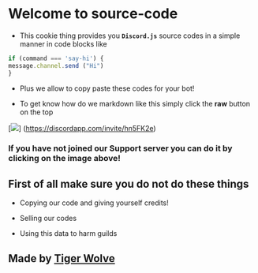 Welcome to source-code
====================

- This cookie thing provides you **`Discord.js`** source codes in a simple manner in code blocks like 

```js 
if (command === 'say-hi') {
message.channel.send ("Hi")
}
```

- Plus we allow to copy paste these codes for your bot!

- To get know how do we markdown like this simply click the **raw** button on the top

[![](https://cdn.discordapp.com/attachments/448756811533910016/499420830581784587/a_006269e9581f6f913fc48174ecb0c0d6.gif)]
(https://discordapp.com/invite/hn5FK2e)

### If you have not joined our Support server you can do it by clicking on the image above!

First of all make sure you do not do these things
-------------------------------------------

- Copying our code and giving yourself credits!

- Selling our codes

- Using this data to harm guilds

Made by __[Tiger Wolve](https://discordapp.com/invite/hn5FK2e)__
------------
